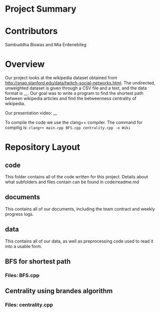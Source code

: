 # Project Summary
# Contributors
Sambuddha Biswas and Mia Erdenebileg

# Overview

Our project looks at the wikipedia dataset obtained from http://snap.stanford.edu/data/twitch-social-networks.html. The undirected, unweighted dataset is given through a CSV file and a text, and the data format is __. Our goal was to write a program to find the shortest path between wikipedia articles and find the betweenness centrality of wikipedia.

Our presentation video: __

To compile the code we use the clang++ compiler. The command for compilig is:
``` clang++ main.cpp BFS.cpp centrality.cpp -o Wiki ```

# Repository Layout

## code
This folder contains all of the code written for this project. Details about what subfolders and files contain can be found in code/readme.md

## documents
This contains all of our documents, including the team contract and weekly progress logs. 

## data
This contains all of our data, as well as preprocessing code used to read it into a usable form. 

## BFS for shortest path

### Files: BFS.cpp

## Centrality using brandes algorithm 

### Files: centrality.cpp
